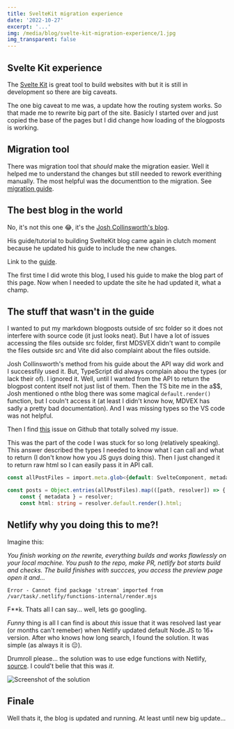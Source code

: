 ```yaml
---
title: SvelteKit migration experience
date: '2022-10-27'
excerpt: '...'
img: /media/blog/svelte-kit-migration-experience/1.jpg
img_transparent: false
---
```


## Svelte Kit experience

The [Svelte Kit](https://kit.svelte.dev/) is great tool to build websites with but it is still in development so there are big caveats.

The one big caveat to me was, a update how the routing system works. So that made me to rewrite big part of the site. Basicly I started over and just copied the base of the pages but I did change how loading of the blogposts is working.

## Migration tool

There was migration tool that _should_ make the migration easier. Well it helped me to understand the changes but still needed to rework everithing manually. The most helpful was the documenttion to the migration. See [migration guide](https://github.com/sveltejs/kit/discussions/5774).

## The best blog in the world

No, it's not this one 😂, it's the [Josh Collinsworth's blog](https://joshcollinsworth.com/blog).

His guide/tutorial to building SvelteKit blog came again in clutch moment because he updated his guide to include the new changes.

Link to the [guide](https://joshcollinsworth.com/blog/build-static-sveltekit-markdown-blog).

The first time I did wrote this blog, I used his guide to make the blog part of this page. Now when I needed to update the site he had updated it, what a champ.

## The stuff that wasn't in the guide

I wanted to put my markdown blogposts outside of src folder so it does not interfere with source code (it just looks neat).
But I have a lot of issues accessing the files outside src folder, first MDSVEX didn't want to compile the files outside src and Vite did also complaint about the files outside.

Josh Collinsworth's method from his guide about the API way did work and I successfily used it. But, TypeScript did always complain abou the types (or lack their of). I ignored it. Well, until I wanted from the API to return the blogpost content itself not just list of them.
Then the TS bite me in the a$$, Josh mentioned o nthe blog there was some magical `default.render()` function, but I couln't access it (at least I didn't know how, MDVEX has sadly a pretty bad documentation). And I was missing types so the VS code was not helpful.

Then I find [this](https://github.com/pngwn/MDsveX/discussions/220#discussioncomment-3357000) issue on Github that totally solved my issue.

This was the part of the code I was stuck for so long (relatively speaking). This answer described the types I needed to know what I can call and what to return (I don't know how you JS guys doing this). Then I just changed it to return raw html so I can easily pass it in API call.

```ts
const allPostFiles = import.meta.glob<{default: SvelteComponent, metadata: Record<string, any>}>('/blogposts/*.md', { eager: true });

const posts = Object.entries(allPostFiles).map(([path, resolver]) => {
	const { metadata } = resolver;
	const html: string = resolver.default.render().html;
```

## Netlify why you doing this to me?!

Imagine this:

_You finish working on the rewrite, everything builds and works flawlessly on your local machine. You push to the repo, make PR, netlify bot starts build and checks. The build finishes with succces, you access the preview page open it and..._

`Error - Cannot find package 'stream' imported from /var/task/.netlify/functions-internal/render.mjs`

F**k. Thats all I can say... well, lets go googling.

_Funny_ thing is all I can find is about _this_ issue that it was resolved last year (or months can't remeber) when Netlify updated default Node.JS to 16+ version.
After who knows how long search, I found the solution. It was simple (as always it is 😑).

Drumroll please... the solution was to use edge functions with Netlify, [source](https://github.com/sveltejs/kit/issues/6462#issuecomment-1234893057). I could't belie that this was _it_.

![Screenshot of the solution](/media/blog/svelte-kit-migration-experience/issue-6463-sveltekit.png)

## Finale

Well thats it, the blog is updated and running. At least until new big update...
